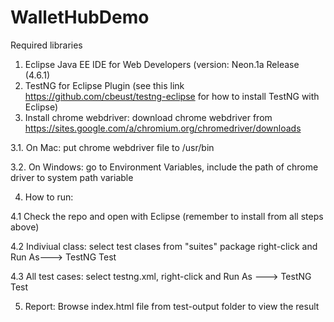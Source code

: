 # WalletHubDemo
Required libraries

1. Eclipse Java EE IDE for Web Developers (version: Neon.1a Release (4.6.1)
2. TestNG for Eclipse Plugin (see this link https://github.com/cbeust/testng-eclipse for how to install TestNG with Eclipse)
3. Install chrome webdriver: download chrome webdriver from https://sites.google.com/a/chromium.org/chromedriver/downloads

  3.1. On Mac: put chrome webdriver file to /usr/bin
  
  3.2. On Windows: go to Environment Variables, include the path of chrome driver to system path variable
  
4. How to run:

  4.1 Check the repo and open with Eclipse (remember to install from all steps above)
  
  4.2 Indiviual class: select test clases from "suites" package right-click and Run As---> TestNG Test
  
  4.3 All test cases: select testng.xml, right-click and Run As ---> TestNG Test
  
5. Report: Browse index.html file from test-output folder to view the result  
